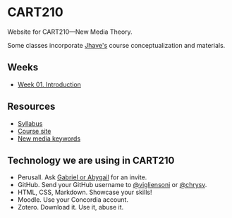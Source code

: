 # CART210
Website for CART210—New Media Theory. 

Some classes incorporate [Jhave's](https://glia.ca/) course conceptualization and materials.

## Weeks
- [Week 01. Introduction](https://concordia-dcart.github.io/CART210/slides/C1)
<!-- - [Week 02. Birth of Bits](https://concordia-dcart.github.io/CART210/slides/C2) -->
<!-- - [Week 03. Understanding Media and Hypermedia](https://concordia-dcart.github.io/CART210/slides/C3) -->
<!-- - [Week 04. Cybernetics](https://concordia-dcart.github.io/CART210/slides/C4) -->
<!-- - [Week 05. Interactivity and immersion](https://concordia-dcart.github.io/CART210/slides/C5) -->
<!-- - [Week 06. ADHD](https://concordia-dcart.github.io/CART210/slides/C6) -->
<!-- - [Week 07. Cyberself, cyberspace, and cyberculture](https://concordia-dcart.github.io/CART210/slides/C7) -->
<!-- - [Week 08. Machine learning and AI](https://concordia-dcart.github.io/CART210/slides/C8) -->
<!-- - [Week 09. Copyright and copyleft](https://concordia-dcart.github.io/CART210/slides/C9) -->

## Resources
- [Syllabus](https://drive.google.com/file/d/1mVuc5ju5wPMxznzoD3oP9OuVtBPZbLZF/view?usp=drive_link)
- [Course site](https://concordia-dcart.github.io/CART210/)
- [New media keywords](https://github.com/concordia-dcart/CART210-glossary/blob/main/glossary.md)



## Technology we are using in CART210
<!-- - Discord. Ask [Gabriel](mailto:gabriel.vigliensoni@concordia.ca) or [Chrys](mailto:chrys.vilvang@concordia.ca) for an invite to the CART server. -->
- Perusall. Ask [Gabriel or Abygail](mailto:cart210nmt@liveconcordia.onmicrosoft.com) for an invite.
- GitHub. Send your GitHub username to [@vigliensoni](https://github.com/vigliensoni) or [@chrysv](https://github.com/chrysv).
- HTML, CSS, Markdown. Showcase your skills!
- Moodle. Use your Concordia account.
- Zotero. Download it. Use it, abuse it.
